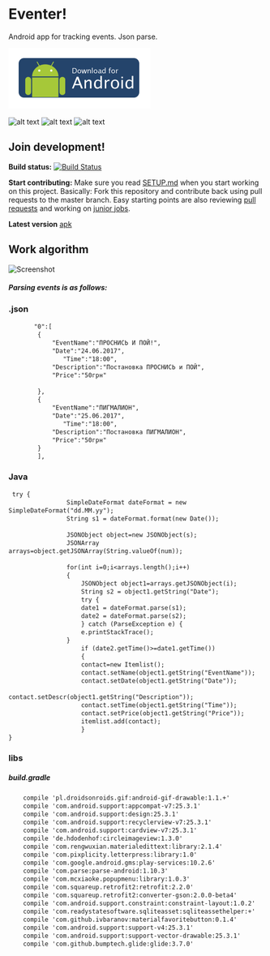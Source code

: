 # Eventer!
Android app for tracking events. Json parse.

[![](https://github.com/h3xb0y/Eventer/blob/master/image/download-button-android-new.png)](https://github.com/h3xb0y/Eventer/blob/master/demo/app-debug.apk)

![alt text](https://github.com/h3xboy/Eventer/blob/master/image/1497866662704.gif "WelcomeActivity")
![alt text](https://github.com/h3xboy/Eventer/blob/master/image/1497866139404.gif "WelcomeActivity")
![alt text](https://github.com/h3xboy/Eventer/blob/master/image/1497866227144.gif "WelcomeActivity")

## Join development!

**Build status:** [![Build Status](https://travis-ci.org/h3xb0y/Eventer.svg?branch=master)](https://travis-ci.org/h3xb0y/Eventer)

**Start contributing:** Make sure you read [SETUP.md](https://github.com/owncloud/android/blob/master/SETUP.md) when you start working on this project. Basically: Fork this repository and contribute back using pull requests to the master branch.
Easy starting points are also reviewing [pull requests](https://github.com/h3xb0y/Eventer/pulls) and working on [junior jobs](https://github.com/h3xb0y/Eventer/issues).

**Latest version** [apk](https://github.com/h3xb0y/Eventer/blob/master/demo/app-debug.apk)

## Work algorithm
![Screenshot](https://github.com/h3xboy/Eventer/blob/master/image/how.png "how")
##### Parsing events is as follows:
### .json
```
       "0":[
        {
            "EventName":"ПРОСНИСЬ И ПОЙ!",
            "Date":"24.06.2017",
	           "Time":"18:00",
            "Description":"Постановка ПРОСНИСЬ и ПОЙ",
            "Price":"50грн"
            
        },
        {
            "EventName":"ПИГМАЛИОН",
            "Date":"25.06.2017",
	           "Time":"18:00",
            "Description":"Постановка ПИГМАЛИОН",
            "Price":"50грн"
        }
        ],
```
### Java
```
 try {
                SimpleDateFormat dateFormat = new SimpleDateFormat("dd.MM.yy");
                String s1 = dateFormat.format(new Date());

                JSONObject object=new JSONObject(s);
                JSONArray arrays=object.getJSONArray(String.valueOf(num));

                for(int i=0;i<arrays.length();i++)
                {
                    JSONObject object1=arrays.getJSONObject(i);
                    String s2 = object1.getString("Date");
                    try {
                    date1 = dateFormat.parse(s1);
                    date2 = dateFormat.parse(s2);
                    } catch (ParseException e) {
                    e.printStackTrace();
                }
                    if (date2.getTime()>=date1.getTime())
                    {
                    contact=new Itemlist();
                    contact.setName(object1.getString("EventName"));
                    contact.setDate(object1.getString("Date"));
                    contact.setDescr(object1.getString("Description"));
                    contact.setTime(object1.getString("Time"));
                    contact.setPrice(object1.getString("Price"));
                    itemlist.add(contact);
                    }
}
```

### libs
##### build.gradle
```
    compile 'pl.droidsonroids.gif:android-gif-drawable:1.1.+'
    compile 'com.android.support:appcompat-v7:25.3.1'
    compile 'com.android.support:design:25.3.1'
    compile 'com.android.support:recyclerview-v7:25.3.1'
    compile 'com.android.support:cardview-v7:25.3.1'
    compile 'de.hdodenhof:circleimageview:1.3.0'
    compile 'com.rengwuxian.materialedittext:library:2.1.4'
    compile 'com.pixplicity.letterpress:library:1.0'
    compile 'com.google.android.gms:play-services:10.2.6'
    compile 'com.parse:parse-android:1.10.3'
    compile 'com.mcxiaoke.popupmenu:library:1.0.3'
    compile 'com.squareup.retrofit2:retrofit:2.2.0'
    compile 'com.squareup.retrofit2:converter-gson:2.0.0-beta4'
    compile 'com.android.support.constraint:constraint-layout:1.0.2'
    compile 'com.readystatesoftware.sqliteasset:sqliteassethelper:+'
    compile 'com.github.ivbaranov:materialfavoritebutton:0.1.4'
    compile 'com.android.support:support-v4:25.3.1'
    compile 'com.android.support:support-vector-drawable:25.3.1'
    compile 'com.github.bumptech.glide:glide:3.7.0'
```

